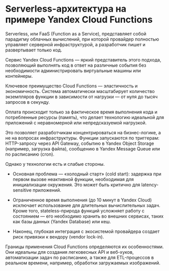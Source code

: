 # Serverless-архитектура на примере Yandex Cloud Functions

Serverless, или FaaS (Function as a Service), представляет собой парадигму облачных вычислений, при которой провайдер полностью управляет серверной инфраструктурой, а разработчик пишет и развертывает только код. 

Сервис Yandex Cloud Functions — яркий представитель этого подхода, позволяющий выполнять код в ответ на различные события без необходимости администрировать виртуальные машины или контейнеры.

Ключевое преимущество Cloud Functions — эластичность и экономичность. Система автоматически масштабирует количество экземпляров функции в зависимости от нагрузки — от нуля до тысяч запросов в секунду. 

Оплата происходит только за фактическое время выполнения кода и потребленные ресурсы (память), что делает технологию идеальной для приложений с неравномерной или непредсказуемой нагрузкой. 

Это позволяет разработчикам концентрироваться на бизнес-логике, а не на вопросах инфраструктуры. Функции запускаются по триггерам: HTTP-запросу через API Gateway, событию в Yandex Object Storage (например, загрузка файла), сообщению в Yandex Message Queue или по расписанию (cron).

Однако у технологии есть и слабые стороны. 

- Основная проблема — «холодный старт» (cold start): задержка при первом вызове неактивной функции, необходимая для инициализации окружения. Это может быть критично для latency-sensitive приложений. 

- Ограниченное время выполнения (до 10 минут в Yandex Cloud) исключает использование для длительных вычислительных задач. Кроме того, stateless-природа функций усложняет работу с состоянием — его необходимо хранить во внешних сервисах, таких как базы данных (Yandex Database) или кеш.

- Наконец, глубокая интеграция с экосистемой провайдера создает риск привязки к вендору (vendor lock-in).

Границы применения Cloud Functions определяются их особенностями. Они идеальны для создания легковесных API и веб-хуков, автоматизации задач по расписанию, а также для ETL-процессов в реальном времени, например, обработки загружаемых изображений.